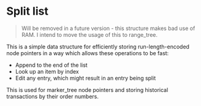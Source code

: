 # Split list

> Will be removed in a future version - this structure makes bad use of RAM. I intend to move the usage of this to range_tree.

This is a simple data structure for efficiently storing run-length-encoded node pointers in a way which allows these operations to be fast:

- Append to the end of the list
- Look up an item by index
- Edit any entry, which might result in an entry being split

This is used for marker_tree node pointers and storing historical transactions by their order numbers.